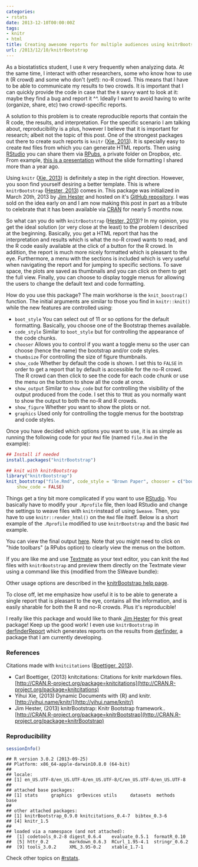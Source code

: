 ```yaml
---
categories:
- rstats
date: 2013-12-10T00:00:00Z
tags:
- knitr
- html
title: Creating awesome reports for multiple audiences using knitrBootstrap
url: /2013/12/10/knitrBootstrap
---
```












As a biostatistics student, I use `R` very frequently when analyzing data. At the same time, I interact with other researchers, some who know how to use `R` (R crowd) and some who don't (yet!): no-R crowd. This means that I have to be able to communicate my results to two crowds. It is important that I can quickly provide the code in case that the `R` savvy want to look at it: maybe they find a bug and report it ^^. Ideally I want to avoid having to write (organize, share, etc) two crowd-specific reports.

A solution to this problem is to create reproducible reports that contain the R code, the results, and interpretation. For the specific scenario I am talking about, reproducibility is a plus, however I believe that it is important for research; albeit not the topic of this post. One of the strongest packages out there to create such reports is `knitr` (<span class="showtooltip" title="Xie Y (2013). Dynamic Documents with R and knitr. Chapman and Hall/CRC. ISBN 978-1482203530."><a href="http://yihui.name/knitr/">Xie, 2013</a></span>). It is specially easy to create `Rmd` files from which you can generate HTML reports. Then using [RStudio](http://www.rstudio.com/) you can share them via [RPubs](http://rpubs.com/), a private folder on Dropbox, etc. From example, [this is a presentation](http://rpubs.com/lcollado/2618) without the slide formatting I shared more than a year ago.

Using `knitr` (<span class="showtooltip" title="Xie Y (2013). Dynamic Documents with R and knitr. Chapman and Hall/CRC. ISBN 978-1482203530."><a href="http://yihui.name/knitr/">Xie, 2013</a></span>) is definitely a step in the right direction. However, you soon find yourself desiring a better template. This is where `knitrBootstrap` (<span class="showtooltip" title="Hester J (2013). knitrBootstrap: Knitr Bootstrap framework.. R package version 0.9.0."><a href="http://CRAN.R-project.org/package=knitrBootstrap">Hester, 2013</a></span>) comes in. This package was initialized in March 20th, 2013 by [Jim Hester](http://jimhester.com/) and hosted on it's [GitHub repository](https://github.com/jimhester/knitrBootstrap). I was sold on the idea early on and I am now making this post in part as a tribute to celebrate that it has been available via [CRAN](http://cran.at.r-project.org/web/packages/knitrBootstrap/index.html) for nearly 5 months now.

So what can you do with `knitrBootstrap` (<span class="showtooltip" title="Hester J (2013). knitrBootstrap: Knitr Bootstrap framework.. R package version 0.9.0."><a href="http://CRAN.R-project.org/package=knitrBootstrap">Hester, 2013</a></span>)? In my opinion, you get the ideal solution (or very close at the least) to the problem I described at the beginning. Basically, you get a HTML report that has the interpretation and results which is what the no-R crowd wants to read, and the R code easily available at the click of a button for the R crowd. In addition, the report is much more nicely formatted which is pleasant to the eye. Furthermore, a menu with the sections is included which is very useful when navigating the report and for jumping to specific sections. To save space, the plots are saved as thumbnails and you can click on them to get the full view. Finally, you can choose to display toggle menus for allowing the users to change the default text and code formatting. 

How do you use this package? The main workhorse is the `knit_boostrap()` function. The initial arguments are similar to those you find in `knitr::knit()` while the new features are controlled using:

* `boot_style` You can select out of 11 or so options for the default formatting. Basically, you choose one of the Bootstrap themes available. 
* `code_style` Similar to `boot_style` but for controlling the appearance of the code chunks.
* `chooser` Allows you to control if you want a toggle menu so the user can choose (hence the name) the bootstrap and/or code styles.
* `thumbsize` For controlling the size of figure thumbnails. 
* `show_code` Whether by default the code is shown. I set this to `FALSE` in order to get a report that by default is accessible for the no-R crowd. The R crowd can then click to see the code for each code chunk or use the menu on the bottom to show all the code at once.
* `show_output` Similar to `show_code` but for controlling the visibility of the output produced from the code. I set this to `TRUE` as you normally want to show the output to both the no-R and R crowds.
* `show_figure` Whether you want to show the plots or not.
* `graphics` Used only for controlling the toggle menus for the bootstrap and code styles.


Once you have decided which options you want to use, it is as simple as running the following code for your `Rmd` file (named `file.Rmd` in the example):


```r
## Install if needed
install.packages("knitrBootstrap")

## knit with knitrBootstrap
library("knitrBootstrap")
knit_bootstrap("file.Rmd", code_style = "Brown Paper", chooser = c("boot", "code"), 
    show_code = FALSE)
```



Things get a tiny bit more complicated if you want to use [RStudio](http://www.rstudio.com/). You basically have to modify your `.Rprofile` file, then load RStudio and change the settings to weave files with `knitr`instead of using `Sweave`. Then, you have to use `knitr::render_html()` on the `Rmd` file itself. Below is a short example of the `.Rprofile` modified to use `knitrBootstrap` and the basic `Rmd` example.

<script src="https://gist.github.com/lcolladotor/6445771.js"></script>

You can view the final output [here](http://rpubs.com/lcollado/11210). Note that you might need to click on "hide toolbars" (a RPubs option) to clearly view the menus on the bottom.

If you are like me and use [Textmate](https://github.com/textmate/textmate) as your text editor, you can knit the `Rmd` files with `knitrBootstrap` and preview them directly on the Textmate viewr using a command like this (modified from the SWeave bundle):

<script src="https://gist.github.com/lcolladotor/7884334.js"></script>

Other usage options are described in the [knitrBootstrap help page](http://jimhester.github.io/knitrBootstrap).

To close off, let me emphasize how useful it is to be able to generate a single report that is pleasant to the eye, contains all the information, and is easily sharable for both the R and no-R crowds. Plus it's reproducible!

I really like this package and would like to thank [Jim Hester](http://jimhester.com/) for this great package! Keep up the good work! I even use `knitrBootstrap` in [derfinderReport](https://github.com/lcolladotor/derfinderReport) which generates reports on the results from [derfinder](https://github.com/lcolladotor/derfinder), a package that I am currently developing.





### References

Citations made with `knitcitations` (<span class="showtooltip" title="Boettiger C (2013). knitcitations: Citations for knitr markdown files. R package version 0.4-7."><a href="http://CRAN.R-project.org/package=knitcitations">Boettiger, 2013</a></span>).



- Carl Boettiger,   (2013) knitcitations: Citations for knitr markdown files.  [http://CRAN.R-project.org/package=knitcitations](http://CRAN.R-project.org/package=knitcitations)
- Yihui Xie,   (2013) Dynamic Documents with {R} and knitr.  [http://yihui.name/knitr/](http://yihui.name/knitr/)
- Jim Hester,   (2013) knitrBootstrap: Knitr Bootstrap framework..  [http://CRAN.R-project.org/package=knitrBootstrap](http://CRAN.R-project.org/package=knitrBootstrap)


### Reproducibility


```r
sessionInfo()
```



```
## R version 3.0.2 (2013-09-25)
## Platform: x86_64-apple-darwin10.8.0 (64-bit)
## 
## locale:
## [1] en_US.UTF-8/en_US.UTF-8/en_US.UTF-8/C/en_US.UTF-8/en_US.UTF-8
## 
## attached base packages:
## [1] stats     graphics  grDevices utils     datasets  methods   base     
## 
## other attached packages:
## [1] knitrBootstrap_0.9.0 knitcitations_0.4-7  bibtex_0.3-6        
## [4] knitr_1.5           
## 
## loaded via a namespace (and not attached):
##  [1] codetools_0.2-8 digest_0.6.4    evaluate_0.5.1  formatR_0.10   
##  [5] httr_0.2        markdown_0.6.3  RCurl_1.95-4.1  stringr_0.6.2  
##  [9] tools_3.0.2     XML_3.95-0.2    xtable_1.7-1
```


Check other topics on [#rstats](https://twitter.com/search?q=%23rstats).

